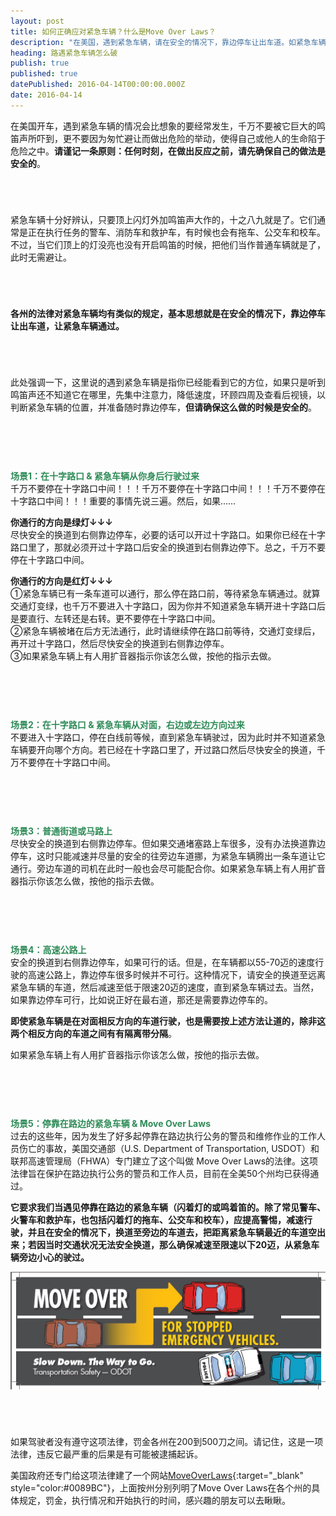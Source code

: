 ```yaml
---
layout: post
title: 如何正确应对紧急车辆？什么是Move Over Laws？
description: "在美国，遇到紧急车辆，请在安全的情况下，靠边停车让出车道。如紧急车辆上有人用扩音器指示你该怎么做，按他的指示去做。对于停靠在路边的紧急车辆，Move Over Laws规定，应提高警惕，减速行驶，并且在安全的情况下，换道至旁边的车道去。"
heading: 路遇紧急车辆怎么破
publish: true
published: true
datePublished: 2016-04-14T00:00:00.000Z
date: 2016-04-14
---
```


<span class="dropcap">在</span>美国开车，遇到紧急车辆的情况会比想象的要经常发生，千万不要被它巨大的鸣笛声所吓到，更不要因为匆忙避让而做出危险的举动，使得自己或他人的生命陷于危险之中。**请谨记一条原则：任何时刻，在做出反应之前，请先确保自己的做法是安全的**。

<p style="margin-bottom:70px"></p>

紧急车辆十分好辨认，只要顶上闪灯外加鸣笛声大作的，十之八九就是了。它们通常是正在执行任务的警车、消防车和救护车，有时候也会有拖车、公交车和校车。不过，当它们顶上的灯没亮也没有开启鸣笛的时候，把他们当作普通车辆就是了，此时无需避让。

<p style="margin-bottom:70px"></p>

**各州的法律对紧急车辆均有类似的规定，基本思想就是在安全的情况下，靠边停车让出车道，让紧急车辆通过。**

<p style="margin-bottom:70px"></p>

此处强调一下，这里说的遇到紧急车辆是指你已经能看到它的方位，如果只是听到鸣笛声还不知道它在哪里，先集中注意力，降低速度，环顾四周及查看后视镜，以判断紧急车辆的位置，并准备随时靠边停车，**但请确保这么做的时候是安全的**。

<p style="margin-bottom:90px"></p>

<span style="color:#2e8b57">**场景1：在十字路口 & 紧急车辆从你身后行驶过来**</span><br>
千万不要停在十字路口中间！！！千万不要停在十字路口中间！！！千万不要停在十字路口中间！！！重要的事情先说三遍。然后，如果……

**你通行的方向是绿灯↓↓↓**<br>
尽快安全的换道到右侧靠边停车，必要的话可以开过十字路口。如果你已经在十字路口里了，那就必须开过十字路口后安全的换道到右侧靠边停下。总之，千万不要停在十字路口中间。


**你通行的方向是红灯↓↓↓**<br>
①紧急车辆已有一条车道可以通行，那么停在路口前，等待紧急车辆通过。就算交通灯变绿，也千万不要进入十字路口，因为你并不知道紧急车辆开进十字路口后是要直行、左转还是右转。更不要停在十字路口中间。<br>
②紧急车辆被堵在后方无法通行，此时请继续停在路口前等待，交通灯变绿后，再开过十字路口，然后尽快安全的换道到右侧靠边停车。<br>
③如果紧急车辆上有人用扩音器指示你该怎么做，按他的指示去做。<br>

<p style="margin-bottom:90px"></p>

<span style="color:#2e8b57">**场景2：在十字路口 & 紧急车辆从对面，右边或左边方向过来**</span><br>
不要进入十字路口，停在白线前等候，直到紧急车辆驶过，因为此时并不知道紧急车辆要开向哪个方向。若已经在十字路口里了，开过路口然后尽快安全的换道，千万不要停在十字路口中间。

<p style="margin-bottom:90px"></p>

<span style="color:#2e8b57">**场景3：普通街道或马路上**</span><br>
尽快安全的换道到右侧靠边停车。但如果交通堵塞路上车很多，没有办法换道靠边停车，这时只能减速并尽量的安全的往旁边车道挪，为紧急车辆腾出一条车道让它通行。旁边车道的司机在此时一般也会尽可能配合你。如果紧急车辆上有人用扩音器指示你该怎么做，按他的指示去做。

<p style="margin-bottom:90px"></p>

<span style="color:#2e8b57">**场景4：高速公路上**</span><br>
安全的换道到右侧靠边停车，如果可行的话。但是，在车辆都以55-70迈的速度行驶的高速公路上，靠边停车很多时候并不可行。这种情况下，请安全的换道至远离紧急车辆的车道，然后减速至低于限速20迈的速度，直到紧急车辆过去。当然，如果靠边停车可行，比如说正好在最右道，那还是需要靠边停车的。

**即使紧急车辆是在对面相反方向的车道行驶，也是需要按上述方法让道的，除非这两个相反方向的车道之间有有隔离带分隔**。

如果紧急车辆上有人用扩音器指示你该怎么做，按他的指示去做。

<p style="margin-bottom:90px"></p>

<span style="color:#2e8b57">**场景5：停靠在路边的紧急车辆 & Move Over Laws**</span><br>
过去的这些年，因为发生了好多起停靠在路边执行公务的警员和维修作业的工作人员伤亡的事故，美国交通部（U.S. Department of Transportation, USDOT）和联邦高速管理局（FHWA）专门建立了这个叫做 Move Over Laws的法律。这项法律旨在保护在路边执行公务的警员和工作人员，目前在全美50个州均已获得通过。

**它要求我们当遇见停靠在路边的紧急车辆（闪着灯的或鸣着笛的。除了常见警车、火警车和救护车，也包括闪着灯的拖车、公交车和校车），应提高警惕，减速行驶，并且在安全的情况下，换道至旁边的车道去，把距离紧急车辆最近的车道空出来；若因当时交通状况无法安全换道，那么确保减速至限速以下20迈，从紧急车辆旁边小心的驶过。**

<p itemprop="image" itemscope itemtype="https://schema.org/ImageObject">
 <img src="/assets/img/MoveOverLaws.jpg" alt="Slow Down or Move Over for Stoped Emergency Vehicles">
  <meta itemprop="url" content="https://www.blogus123.com/assets/img/MoveOverLaws.jpg">
  <meta itemprop="width" content="1021">
  <meta itemprop="height" content="382">
</p>

<p style="margin-bottom:70px"></p>

如果驾驶者没有遵守这项法律，罚金各州在200到500刀之间。请记住，这是一项法律，违反它最严重的后果是有可能被逮捕起诉。

美国政府还专门给这项法律建了一个网站[MoveOverLaws](http://www.moveoverlaws.com){:target="_blank" style="color:#0089BC"}，上面按州分别列明了Move Over Laws在各个州的具体规定，罚金，执行情况和开始执行的时间，感兴趣的朋友可以去瞅瞅。
